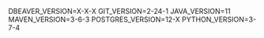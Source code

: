 DBEAVER_VERSION=X-X-X
GIT_VERSION=2-24-1
JAVA_VERSION=11
MAVEN_VERSION=3-6-3
POSTGRES_VERSION=12-X
PYTHON_VERSION=3-7-4
